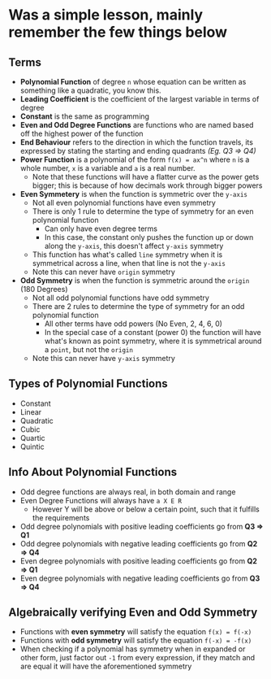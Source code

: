 # Was a simple lesson, mainly remember the few things below
## Terms
- **Polynomial Function** of degree `n` whose equation can be written as something like a quadratic, you know this.
- **Leading Coefficient** is the coefficient of the largest variable in terms of degree
- **Constant** is the same as programming
- **Even and Odd Degree Functions** are functions who are named based off the highest power of the function
- **End Behaviour** refers to the direction in which the function travels, its expressed by stating the starting and ending quadrants *(Eg. Q3 => Q4)*
- **Power Function** is a polynomial of the form `f(x) = ax^n` where `n` is a whole number, `x` is a variable and `a` is a real number.
	- Note that these functions will have a flatter curve as the power gets bigger; this is because of how decimals work through bigger powers
- **Even Symmetery** is when the function is symmetric over the `y-axis`
	- Not all even polynomial functions have even symmetry
	- There is only 1 rule to determine the type of symmetry for an even polynomial function
		- Can only have even degree terms
		- In this case, the constant only pushes the function up or down along the `y-axis`, this doesn't affect `y-axis` symmetry
	- This function has what's called `line` symmetry when it is symmetrical across a line, when that line is not the `y-axis`
	- Note this can never have `origin` symmetry
- **Odd Symmetry** is when the function is symmetric around the `origin` (180 Degrees)
	- Not all odd polynomial functions have odd symmetry
	- There are 2 rules to determine the type of symmetry for an odd polynomial function
		- All other terms have odd powers (No Even, 2, 4, 6, 0)
		- In the special case of a constant (power 0) the function will have what's known as point symmetry, where it is symmetrical around a `point`, but not the `origin`
	- Note this can never have `y-axis` symmetry


## Types of Polynomial Functions
- Constant
- Linear
- Quadratic
- Cubic
- Quartic
- Quintic

## Info About Polynomial Functions
- Odd degree functions are always real, in both domain and range
- Even Degree Functions will always have `a X E R`
	- However Y will be above or below a certain point, such that it fulfills the requirements
- Odd degree polynomials with positive leading coefficients go from **Q3 => Q1**
- Odd degree polynomials with negative leading coefficients go from **Q2 => Q4**
- Even degree polynomials with positive leading coefficients go from **Q2 => Q1**
- Even degree polynomials with negative leading coefficients go from **Q3 => Q4**

## Algebraically verifying Even and Odd Symmetry
- Functions with **even symmetry** will satisfy the equation `f(x) = f(-x)`
- Functions with **odd symmetry** will satisfy the equation `f(-x) = -f(x)`
- When checking if a polynomial has symmetry when in expanded or other form, just factor out `-1` from every expression, if they match and are equal it will have the aforementioned symmetry
